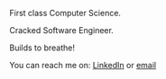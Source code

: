 First class Computer Science.

Cracked Software Engineer.

Builds to breathe!

You can reach me on: [LinkedIn](https://linkedin.com/in/nonso-okafor-538580218) or [email](mailto:nonsokingsley61@gmail.com)
<!--
**VanTyse/Vantyse** is a ✨ _special_ ✨ repository because its `README.md` (this file) appears on your GitHub profile

Here are some ideas to get you started:

- 🔭 I’m currently working on ...
- 🌱 I’m currently learning ...
- 👯 I’m looking to collaborate on ...
- 🤔 I’m looking for help with ...
- 💬 Ask me about ...
- 📫 How to reach me: ...
- 😄 Pronouns: ...
- ⚡ Fun fact: ...
-->
